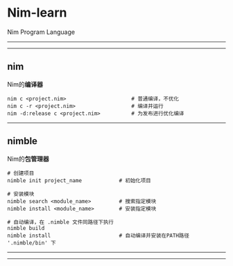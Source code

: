 # Nim-learn
Nim Program Language

---

---

## nim

Nim的**编译器**

```shell
nim c <project.nim>						# 普通编译，不优化
nim c -r <project.nim>					# 编译并运行
nim -d:release c <project.nim>			# 为发布进行优化编译
```

---

## nimble

Nim的**包管理器**

```shell
# 创建项目
nimble init project_name			# 初始化项目

# 安装模块
nimble search <module_name>			# 搜索指定模块
nimble install <module_name>		# 安装指定模块

# 自动编译，在 .nimble 文件同路径下执行
nimble build
nimble install						# 自动编译并安装在PATH路径 '.nimble/bin' 下
```

---

---

